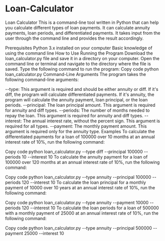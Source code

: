 # Loan-Calculator

Loan Calculator
This is a command-line tool written in Python that can help you calculate different types of loan payments. It can calculate annuity payments, loan periods, and differentiated payments. It takes input from the user through the command line and provides the result accordingly.

Prerequisites
Python 3.x installed on your computer
Basic knowledge of using the command line
How to Use
Running the Program
Download the loan_calculator.py file and save it in a directory on your computer.
Open the command line or terminal and navigate to the directory where the file is saved.
Type the following command to run the program:
Copy code
python loan_calculator.py
Command-Line Arguments
The program takes the following command-line arguments:

--type: This argument is required and should be either annuity or diff. If it's diff, the program will calculate differentiated payments. If it's annuity, the program will calculate the annuity payment, loan principal, or the loan periods.
--principal: The loan principal amount. This argument is required for annuity and diff types.
--periods: The number of months needed to repay the loan. This argument is required for annuity and diff types.
--interest: The annual interest rate, without the percent sign. This argument is required for all types.
--payment: The monthly payment amount. This argument is required only for the annuity type.
Examples
To calculate the differentiated payments for a loan of 100000 over 10 months at an annual interest rate of 10%, run the following command:

Copy code
python loan_calculator.py --type diff --principal 100000 --periods 10 --interest 10
To calculate the annuity payment for a loan of 100000 over 120 months at an annual interest rate of 10%, run the following command:

Copy code
python loan_calculator.py --type annuity --principal 100000 --periods 120 --interest 10
To calculate the loan principal for a monthly payment of 10000 over 10 years at an annual interest rate of 10%, run the following command:

Copy code
python loan_calculator.py --type annuity --payment 10000 --periods 120 --interest 10
To calculate the loan periods for a loan of 500000 with a monthly payment of 25000 at an annual interest rate of 10%, run the following command:

Copy code
python loan_calculator.py --type annuity --principal 500000 --payment 25000 --interest 10
